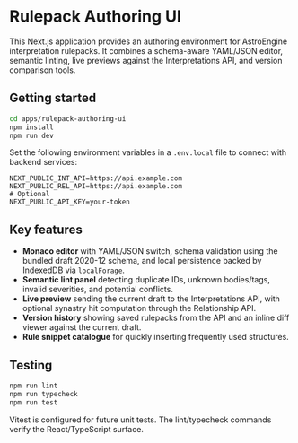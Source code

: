 # Rulepack Authoring UI

This Next.js application provides an authoring environment for AstroEngine interpretation rulepacks. It combines a schema-aware YAML/JSON editor, semantic linting, live previews against the Interpretations API, and version comparison tools.

## Getting started

```bash
cd apps/rulepack-authoring-ui
npm install
npm run dev
```

Set the following environment variables in a `.env.local` file to connect with backend services:

```
NEXT_PUBLIC_INT_API=https://api.example.com
NEXT_PUBLIC_REL_API=https://api.example.com
# Optional
NEXT_PUBLIC_API_KEY=your-token
```

## Key features

- **Monaco editor** with YAML/JSON switch, schema validation using the bundled draft 2020-12 schema, and local persistence backed by IndexedDB via `localForage`.
- **Semantic lint panel** detecting duplicate IDs, unknown bodies/tags, invalid severities, and potential conflicts.
- **Live preview** sending the current draft to the Interpretations API, with optional synastry hit computation through the Relationship API.
- **Version history** showing saved rulepacks from the API and an inline diff viewer against the current draft.
- **Rule snippet catalogue** for quickly inserting frequently used structures.

## Testing

```bash
npm run lint
npm run typecheck
npm run test
```

Vitest is configured for future unit tests. The lint/typecheck commands verify the React/TypeScript surface.
